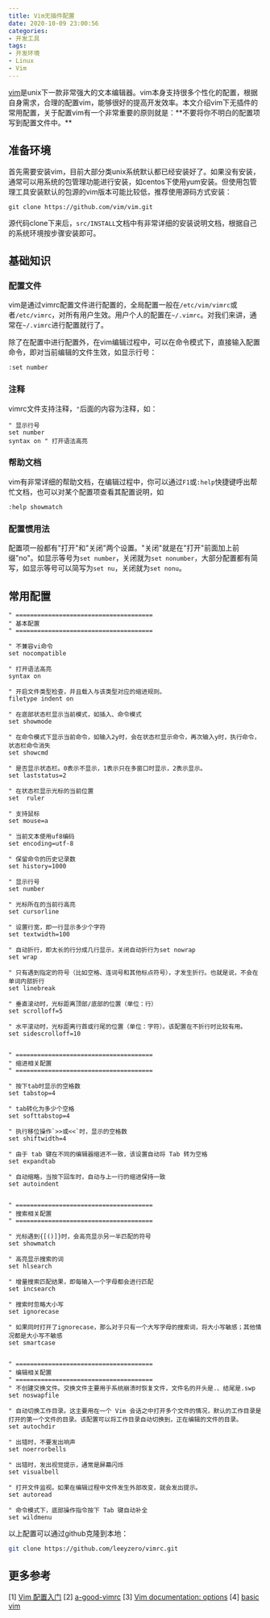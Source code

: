```yaml
---
title: Vim无插件配置
date: 2020-10-09 23:00:56
categories:
- 开发工具
tags:
- 开发环境
- Linux
- Vim
---
```


[vim](https://en.wikipedia.org/wiki/Vim_(text_editor))是unix下一款非常强大的文本编辑器。vim本身支持很多个性化的配置，根据自身需求，合理的配置vim，能够很好的提高开发效率。本文介绍vim下无插件的常用配置，关于配置vim有一个非常重要的原则就是：**不要将你不明白的配置项写到配置文件中。**

## 准备环境

首先需要安装vim，目前大部分类unix系统默认都已经安装好了。如果没有安装，通常可以用系统的包管理功能进行安装，如centos下使用yum安装。但使用包管理工具安装默认的包源的vim版本可能比较低，推荐使用源码方式安装：

```shell
git clone https://github.com/vim/vim.git
```

源代码clone下来后，`src/INSTALL`文档中有非常详细的安装说明文档，根据自己的系统环境按步骤安装即可。

<!--more-->

## 基础知识
### 配置文件
vim是通过vimrc配置文件进行配置的，全局配置一般在`/etc/vim/vimrc`或者`/etc/vimrc`，对所有用户生效。用户个人的配置在`~/.vimrc`。对我们来讲，通常在`~/.vimrc`进行配置就行了。

除了在配置中进行配置外，在vim编辑过程中，可以在命令模式下，直接输入配置命令，即对当前编辑的文件生效，如显示行号：
```
:set number
```

### 注释
vimrc文件支持注释，`"`后面的内容为注释，如：
```
" 显示行号
set number
syntax on " 打开语法高亮
```

### 帮助文档
vim有非常详细的帮助文档，在编辑过程中，你可以通过`F1`或`:help`快捷键呼出帮忙文档，也可以对某个配置项查看其配置说明，如

```
:help showmatch
```

### 配置惯用法
配置项一般都有"打开"和"关闭"两个设置。"关闭"就是在"打开"前面加上前缀"no"。如显示等号为`set number`，关闭就为`set nonumber`，大部分配置都有简写，如显示等号可以简写为`set nu`，关闭就为`set nonu`。

## 常用配置
```
" ======================================
" 基本配置
" ======================================

" 不兼容vi命令
set nocompatible

" 打开语法高亮
syntax on

" 开启文件类型检查，并且载入与该类型对应的缩进规则。
filetype indent on

" 在底部状态栏显示当前模式，如插入、命令模式
set showmode

" 在命令模式下显示当前命令，如输入2y时，会在状态栏显示命令，再次输入y时，执行命令，状态栏命令消失
set showcmd

" 是否显示状态栏。0表示不显示，1表示只在多窗口时显示，2表示显示。
set laststatus=2

" 在状态栏显示光标的当前位置
set  ruler

" 支持鼠标
set mouse=a

" 当前文本使用uf8编码
set encoding=utf-8  

" 保留命令的历史记录数
set history=1000

" 显示行号
set number

" 光标所在的当前行高亮
set cursorline

" 设置行宽，即一行显示多少个字符
set textwidth=100

" 自动折行，即太长的行分成几行显示，关闭自动折行为set nowrap
set wrap

" 只有遇到指定的符号（比如空格、连词号和其他标点符号），才发生折行。也就是说，不会在单词内部折行
set linebreak

" 垂直滚动时，光标距离顶部/底部的位置（单位：行）
set scrolloff=5

" 水平滚动时，光标距离行首或行尾的位置（单位：字符）。该配置在不折行时比较有用。
set sidescrolloff=10


" ======================================
" 缩进相关配置
" ======================================

" 按下tab时显示的空格数
set tabstop=4

" tab转化为多少个空格
set softtabstop=4

" 执行移位操作`>>或<<`时，显示的空格数
set shiftwidth=4

" 由于 tab 键在不同的编辑器缩进不一致，该设置自动将 Tab 转为空格
set expandtab

" 自动缩略，当按下回车时，自动与上一行的缩进保持一致
set autoindent


" ======================================
" 搜索相关配置
" ======================================

" 光标遇到{[()]}时，会高亮显示另一半匹配的符号
set showmatch

" 高亮显示搜索的词
set hlsearch

" 增量搜索匹配结果，即每输入一个字母都会进行匹配
set incsearch

" 搜索时忽略大小写
set ignorecase

" 如果同时打开了ignorecase，那么对于只有一个大写字母的搜索词，将大小写敏感；其他情况都是大小写不敏感
set smartcase


" ======================================
" 编辑相关配置
" ======================================
" 不创建交换文件。交换文件主要用于系统崩溃时恢复文件，文件名的开头是.、结尾是.swp
set noswapfile

" 自动切换工作目录。这主要用在一个 Vim 会话之中打开多个文件的情况，默认的工作目录是打开的第一个文件的目录。该配置可以将工作目录自动切换到，正在编辑的文件的目录。
set autochdir

" 出错时，不要发出响声
set noerrorbells

" 出错时，发出视觉提示，通常是屏幕闪烁
set visualbell

" 打开文件监视。如果在编辑过程中文件发生外部改变，就会发出提示。
set autoread

" 命令模式下，底部操作指令按下 Tab 键自动补全
set wildmenu
```

以上配置可以通过github克隆到本地：

```bash
git clone https://github.com/leeyzero/vimrc.git 
```

## 更多参考
[1] [Vim 配置入门](http://www.ruanyifeng.com/blog/2018/09/vimrc.html)
[2] [a-good-vimrc](https://dougblack.io/words/a-good-vimrc.html)
[3] [Vim documentation: options](http://vimdoc.sourceforge.net/htmldoc/options.html)
[4] [basic vim](https://github.com/amix/vimrc/blob/master/vimrcs/basic.vim)
